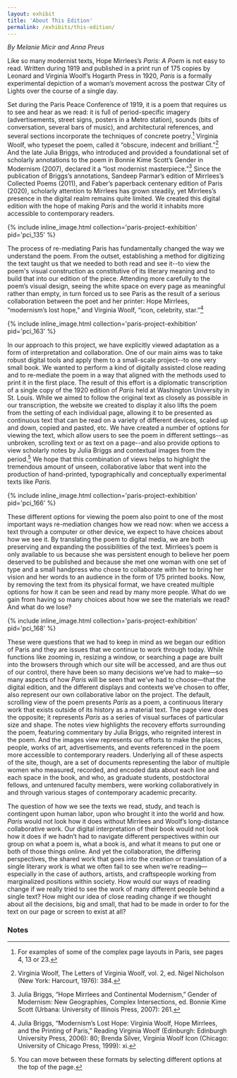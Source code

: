 ```yaml
---
layout: exhibit
title: 'About This Edition'
permalink: /exhibits/this-edition/
---
```

*By Melanie Micir and Anna Preus*

Like so many modernist texts, Hope Mirrlees’s *Paris: A Poem* is not easy to read. Written during 1919 and published in a print run of 175 copies by Leonard and Virginia Woolf’s Hogarth Press in 1920, *Paris* is a formally experimental depiction of a woman’s movement across the postwar City of Lights over the course of a single day. 

Set during the Paris Peace Conference of 1919, it is a poem that requires us to see and hear as we read: it is full of period-specific imagery (advertisements, street signs, posters in a Metro station), sounds (bits of conversation, several bars of music), and architectural references, and several sections incorporate the techniques of concrete poetry.[^1] Virginia Woolf, who typeset the poem, called it “obscure, indecent and brilliant.”[^2] And the late Julia Briggs, who introduced and provided a foundational set of scholarly annotations to the poem in Bonnie Kime Scott’s Gender in Modernism (2007), declared it a “lost modernist masterpiece.”[^3] Since the publication of Briggs’s annotations, Sandeep Parmar’s edition of Mirrlees’s Collected Poems (2011), and Faber’s paperback centenary edition of Paris (2020), scholarly attention to Mirrlees has grown steadily, yet Mirrlees’s presence in the digital realm remains quite limited. We created this digital edition with the hope of making *Paris* and the world it inhabits more accessible to contemporary readers.

{% include inline_image.html collection='paris-project-exhibition' pid='pci_135' %}

The process of re-mediating Paris has fundamentally changed the way we understand the poem. From the outset, establishing a method for digitizing the text taught us that we needed to both read and see it--to view the poem's visual construction as constitutive of its literary meaning and to build that into our edition of the piece. Attending more carefully to the poem’s visual design, seeing the white space on every page as meaningful rather than empty, in turn forced us to see Paris as the result of a serious collaboration between the poet and her printer: Hope Mirrlees, “modernism’s lost hope,” and Virginia Woolf, “icon, celebrity, star.”[^4]

{% include inline_image.html collection='paris-project-exhibition' pid='pci_163' %}

In our approach to this project, we have explicitly viewed adaptation as a form of interpretation and collaboration. One of our main aims was to take robust digital tools and apply them to a small-scale project--to one very small book. We wanted to perform a kind of digitally assisted close reading and to re-mediate the poem in a way that aligned with the methods used to print it in the first place. The result of this effort is a diplomatic transcription of a single copy of the 1920 edition of *Paris* held at Washington University in St. Louis. While we aimed to follow the original text as closely as possible in our transcription, the website we created to display it also lifts the poem from the setting of each individual page, allowing it to be presented as continuous text that can be read on a variety of different devices, scaled up and down, copied and pasted, etc. We have created a number of options for viewing the text, which allow users to see the poem in different settings--as unbroken, scrolling text or as text on a page--and also provide options to view scholarly notes by Julia Briggs and contextual images from the period.[^9] We hope that this combination of views helps to highlight the tremendous amount of unseen, collaborative labor that went into the production of hand-printed, typographically and conceptually experimental texts like *Paris.* 

{% include inline_image.html collection='paris-project-exhibition' pid='pci_166' %}

These different options for viewing the poem also point to one of the most important ways re-mediation changes how we read now: when we access a text through a computer or other device, we expect to have choices about how we see it. By translating the poem to digital media, we are both preserving and expanding the possibilities of the text. Mirrlees’s poem is only available to us because she was persistent enough to believe her poem deserved to be published and because she met one woman with one set of type and a small handpress who chose to collaborate with her to bring her vision and her words to an audience in the form of 175 printed books. Now, by removing the text from its physical format, we have created multiple options for how it can be seen and read by many more people. What do we gain from having so many choices about how we see the materials we read? And what do we lose? 

{% include inline_image.html collection='paris-project-exhibition' pid='pci_168' %}

These were questions that we had to keep in mind as we began our edition of Paris and they are issues that we continue to work through today. While functions like zooming in, resizing a window, or searching a page are built into the browsers through which our site will be accessed, and are thus out of our control, there have been so many decisions we’ve had to make—so many aspects of how *Paris* will be seen that we’ve had to choose—that the digital edition, and the different displays and contexts we’ve chosen to offer, also represent our own collaborative labor on the project. The default, scrolling view of the poem presents *Paris* as a poem, a continuous literary work that exists outside of its history as a material text. The page view does the opposite; it represents *Paris* as a series of visual surfaces of particular size and shape. The notes view highlights the recovery efforts surrounding the poem, featuring commentary by Julia Briggs, who reignited interest in the poem. And the images view represents our efforts to make the places, people, works of art, advertisements, and events referenced in the poem more accessible to contemporary readers. Underlying all of these aspects of the site, though, are a set of documents representing the labor of multiple women who measured, recorded, and encoded data about each line and each space in the book, and who, as graduate students, postdoctoral fellows, and untenured faculty members, were working collaboratively in and through various stages of contemporary academic precarity.

The question of how we see the texts we read, study, and teach is contingent upon human labor, upon who brought it into the world and how. *Paris* would not look how it does without Mirrlees and Woolf’s long-distance collaborative work. Our digital interpretation of their book would not look how it does if we hadn’t had to navigate different perspectives within our group on what a poem is, what a book is, and what it means to put one or both of those things online. And yet the collaboration, the differing perspectives, the shared work that goes into the creation or translation of a single literary work is what we often fail to see when we’re reading—especially in the case of authors, artists, and craftspeople working from marginalized positions within society. How would our ways of reading change if we really tried to see the work of many different people behind a single text? How might our idea of close reading change if we thought about all the decisions, big and small, that had to be made in order to for the text on our page or screen to exist at all? 


### Notes

[^1]: For examples of some of the complex page layouts in Paris, see pages 4, 13 or 23.

[^2]: Virginia Woolf, The Letters of Virginia Woolf, vol. 2, ed. Nigel Nicholson (New York: Harcourt, 1976): 384.

[^3]: Julia Briggs, “Hope Mirrlees and Continental Modernism,” Gender of Modernism: New Geographies, Complex Intersections, ed. Bonnie Kime Scott (Urbana: University of Illinois Press, 2007): 261.

[^4]: Julia Briggs, “Modernism’s Lost Hope: Virginia Woolf, Hope Mirrlees, and the Printing of Paris,” Reading Virginia Woolf (Edinburgh: Edinburgh University Press, 2006): 80; Brenda Silver, Virginia Woolf Icon (Chicago: University of Chicago Press, 1999): xi.

[^5]: Two important models for us were The Modernist Journals Project and The Victorian Women Writers Project, which both offer XML transcriptions of printed works. For the Modernist Journals Project see modjourn.org and for The Victorian Women Writers Project see webapp1.dlib.indiana.edu/vwwp/welcome.do.

[^6]: See, for example, the versions of another early Hogarth Press book, Monday or Tuesday, available on [HathiTrust](babel.hathitrust.org/cgi/pt?id=coo1.ark:/13960/t05x2w944) and The Internet Archive (archive.org/details/cu31924013241066/page/n5).

[^7]: See for example, page 11. How would this series of lines be most logically translated into line groups? Would it be based on variations in the vertical spacing? In the horizontal alignment? In typeface?

[^8]: In the TEI guidelines, the element is defined as containing “a representation of some written source in the form of a set of images rather than as transcribed or encoded text.” See TEI Consortium, eds., “Facsimile,” [Guidelines for Electronic Text Encoding and Interchange](www.tei-c.org/release/doc/tei-p5-doc/en/html/ref-facsimile.html.)

[^9]: You can move between these formats by selecting different options at the top of the page.
